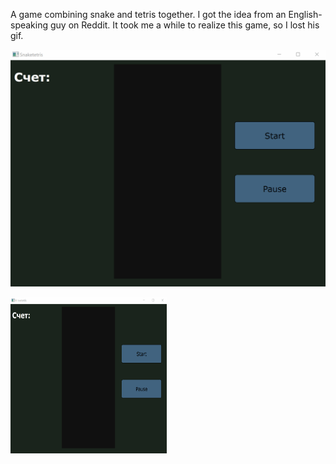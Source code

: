 A game combining snake and tetris together. I got the idea from an English-speaking guy on Reddit. It took me a while to realize this game, so I lost his gif.



![](https://github.com/AlexSmirno/Snaketetris/blob/main/example.gif)


<img src="https://github.com/AlexSmirno/Snaketetris/blob/main/example.gif" width="250" height="250">
